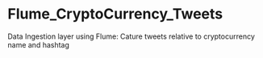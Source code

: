 # Flume_CryptoCurrency_Tweets
Data Ingestion layer using Flume: Cature tweets relative to cryptocurrency name and hashtag
